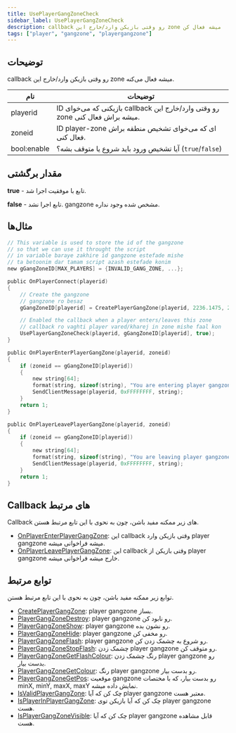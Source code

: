 ```yaml
---
title: UsePlayerGangZoneCheck
sidebar_label: UsePlayerGangZoneCheck
description: callback رو وقتی بازیکن وارد/خارج این zone میشه فعال کن
tags: ["player", "gangzone", "playergangzone"]
---
```


<VersionWarn version='omp v1.1.0.2612' />

## توضیحات

callback رو وقتی بازیکن وارد/خارج این zone میشه فعال می‌کنه.

| نام         | توضیحات                                                                                                   |
| ----------- | ------------------------------------------------------------------------------------------------------------- |
| playerid    | ID بازیکنی که می‌خوای callback رو وقتی وارد/خارج این zone میشه براش فعال کنی. |
| zoneid      | ID player-zone ای که می‌خوای تشخیص منطقه براش فعال کنی.                                                       |
| bool:enable | آیا تشخیص ورود باید شروع یا متوقف بشه؟ (`true`/`false`)                                                |

## مقدار برگشتی

**true** - تابع با موفقیت اجرا شد.

**false** - تابع اجرا نشد. gangzone مشخص شده وجود نداره.

## مثال‌ها

```c
// This variable is used to store the id of the gangzone
// so that we can use it throught the script
// in variable baraye zakhire id gangzone estefade mishe
// ta betoonim dar tamam script azash estefade konim
new gGangZoneID[MAX_PLAYERS] = {INVALID_GANG_ZONE, ...};

public OnPlayerConnect(playerid)
{
    // Create the gangzone
    // gangzone ro besaz
    gGangZoneID[playerid] = CreatePlayerGangZone(playerid, 2236.1475, 2424.7266, 2319.1636, 2502.4348);

    // Enabled the callback when a player enters/leaves this zone
    // callback ro vaghti player vared/kharej in zone mishe faal kon
    UsePlayerGangZoneCheck(playerid, gGangZoneID[playerid], true);
}

public OnPlayerEnterPlayerGangZone(playerid, zoneid)
{
    if (zoneid == gGangZoneID[playerid])
    {
        new string[64];
        format(string, sizeof(string), "You are entering player gangzone %i", zoneid);
        SendClientMessage(playerid, 0xFFFFFFFF, string);
    }
    return 1;
}

public OnPlayerLeavePlayerGangZone(playerid, zoneid)
{
    if (zoneid == gGangZoneID[playerid])
    {
        new string[64];
        format(string, sizeof(string), "You are leaving player gangzone %i", zoneid);
        SendClientMessage(playerid, 0xFFFFFFFF, string);
    }
    return 1;
}
```

## Callback های مرتبط

Callback های زیر ممکنه مفید باشن، چون به نحوی با این تابع مرتبط هستن.

- [OnPlayerEnterPlayerGangZone](../callbacks/OnPlayerEnterPlayerGangZone): این callback وقتی بازیکن وارد player gangzone میشه فراخوانی میشه.
- [OnPlayerLeavePlayerGangZone](../callbacks/OnPlayerLeavePlayerGangZone): این callback وقتی بازیکن از player gangzone خارج میشه فراخوانی میشه.

## توابع مرتبط

توابع زیر ممکنه مفید باشن، چون به نحوی با این تابع مرتبط هستن.

- [CreatePlayerGangZone](CreatePlayerGangZone): player gangzone بساز.
- [PlayerGangZoneDestroy](PlayerGangZoneDestroy): player gangzone رو نابود کن.
- [PlayerGangZoneShow](PlayerGangZoneShow): player gangzone رو نشون بده.
- [PlayerGangZoneHide](PlayerGangZoneHide): player gangzone رو مخفی کن.
- [PlayerGangZoneFlash](PlayerGangZoneFlash): player gangzone رو شروع به چشمک زدن کن.
- [PlayerGangZoneStopFlash](PlayerGangZoneStopFlash): چشمک زدن player gangzone رو متوقف کن.
- [PlayerGangZoneGetFlashColour](PlayerGangZoneGetFlashColour): رنگ چشمک زدن player gangzone رو بدست بیار.
- [PlayerGangZoneGetColour](PlayerGangZoneGetColour): رنگ player gangzone رو بدست بیار.
- [PlayerGangZoneGetPos](PlayerGangZoneGetPos): موقعیت gangzone رو بدست بیار، که با مختصات minX, minY, maxX, maxY نمایش داده میشه.
- [IsValidPlayerGangZone](IsValidPlayerGangZone): چک کن که آیا player gangzone معتبر هست.
- [IsPlayerInPlayerGangZone](IsPlayerInPlayerGangZone): چک کن که آیا بازیکن توی player gangzone هست.
- [IsPlayerGangZoneVisible](IsPlayerGangZoneVisible): چک کن که آیا player gangzone قابل مشاهده هست.
